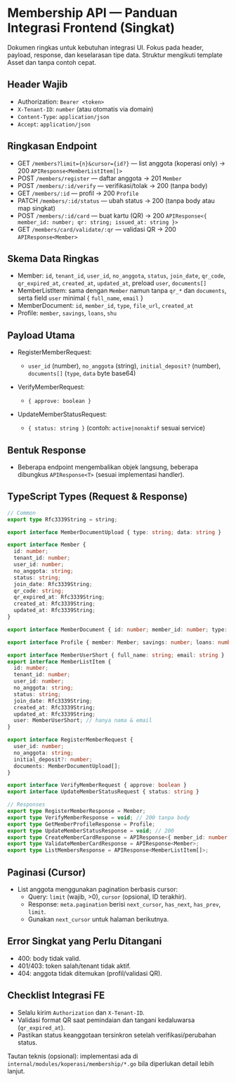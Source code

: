 # Membership API — Panduan Integrasi Frontend (Singkat)

Dokumen ringkas untuk kebutuhan integrasi UI. Fokus pada header, payload, response, dan keselarasan tipe data. Struktur mengikuti template Asset dan tanpa contoh cepat.

## Header Wajib

- Authorization: `Bearer <token>`
- `X-Tenant-ID`: `number` (atau otomatis via domain)
- `Content-Type`: `application/json`
- `Accept`: `application/json`

## Ringkasan Endpoint

- GET `/members?limit={n}&cursor={id?}` — list anggota (koperasi only) → 200 `APIResponse<MemberListItem[]>`
- POST `/members/register` — daftar anggota → 201 `Member`
- POST `/members/:id/verify` — verifikasi/tolak → 200 (tanpa body)
- GET `/members/:id` — profil → 200 `Profile`
- PATCH `/members/:id/status` — ubah status → 200 (tanpa body atau map singkat)
- POST `/members/:id/card` — buat kartu (QR) → 200 `APIResponse<{ member_id: number; qr: string; issued_at: string }>`
- GET `/members/card/validate/:qr` — validasi QR → 200 `APIResponse<Member>`

## Skema Data Ringkas

- Member: `id`, `tenant_id`, `user_id`, `no_anggota`, `status`, `join_date`, `qr_code`, `qr_expired_at`, `created_at`, `updated_at`, preload `user`, `documents[]`
- MemberListItem: sama dengan `Member` namun tanpa `qr_*` dan `documents`, serta field `user` minimal { `full_name`, `email` }
- MemberDocument: `id`, `member_id`, `type`, `file_url`, `created_at`
- Profile: `member`, `savings`, `loans`, `shu`

## Payload Utama

- RegisterMemberRequest:
  - `user_id` (number), `no_anggota` (string), `initial_deposit?` (number), `documents[]` (`type`, `data` byte base64)

- VerifyMemberRequest:
  - `{ approve: boolean }`

- UpdateMemberStatusRequest:
  - `{ status: string }` (contoh: `active|nonaktif` sesuai service)

## Bentuk Response

- Beberapa endpoint mengembalikan objek langsung, beberapa dibungkus `APIResponse<T>` (sesuai implementasi handler).

## TypeScript Types (Request & Response)

```ts
// Common
export type Rfc3339String = string;

export interface MemberDocumentUpload { type: string; data: string }

export interface Member {
  id: number;
  tenant_id: number;
  user_id: number;
  no_anggota: string;
  status: string;
  join_date: Rfc3339String;
  qr_code: string;
  qr_expired_at: Rfc3339String;
  created_at: Rfc3339String;
  updated_at: Rfc3339String;
}

export interface MemberDocument { id: number; member_id: number; type: string; file_url: string; created_at: Rfc3339String }

export interface Profile { member: Member; savings: number; loans: number; shu: number }

export interface MemberUserShort { full_name: string; email: string }
export interface MemberListItem {
  id: number;
  tenant_id: number;
  user_id: number;
  no_anggota: string;
  status: string;
  join_date: Rfc3339String;
  created_at: Rfc3339String;
  updated_at: Rfc3339String;
  user: MemberUserShort; // hanya nama & email
}

export interface RegisterMemberRequest {
  user_id: number;
  no_anggota: string;
  initial_deposit?: number;
  documents: MemberDocumentUpload[];
}

export interface VerifyMemberRequest { approve: boolean }
export interface UpdateMemberStatusRequest { status: string }

// Responses
export type RegisterMemberResponse = Member;
export type VerifyMemberResponse = void; // 200 tanpa body
export type GetMemberProfileResponse = Profile;
export type UpdateMemberStatusResponse = void; // 200
export type CreateMemberCardResponse = APIResponse<{ member_id: number; qr: string; issued_at: Rfc3339String }>;
export type ValidateMemberCardResponse = APIResponse<Member>;
export type ListMembersResponse = APIResponse<MemberListItem[]>;
```

## Paginasi (Cursor)

- List anggota menggunakan pagination berbasis cursor:
  - Query: `limit` (wajib, >0), `cursor` (opsional, ID terakhir).
  - Response: `meta.pagination` berisi `next_cursor`, `has_next`, `has_prev`, `limit`.
  - Gunakan `next_cursor` untuk halaman berikutnya.

## Error Singkat yang Perlu Ditangani

- 400: body tidak valid.
- 401/403: token salah/tenant tidak aktif.
- 404: anggota tidak ditemukan (profil/validasi QR).

## Checklist Integrasi FE

- Selalu kirim `Authorization` dan `X-Tenant-ID`.
- Validasi format QR saat pemindaian dan tangani kedaluwarsa (`qr_expired_at`).
- Pastikan status keanggotaan tersinkron setelah verifikasi/perubahan status.

Tautan teknis (opsional): implementasi ada di `internal/modules/koperasi/membership/*.go` bila diperlukan detail lebih lanjut.
